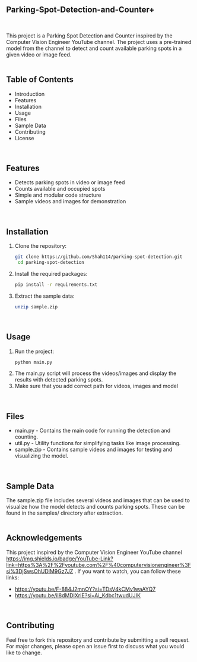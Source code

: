 ## Parking-Spot-Detection-and-Counter+
<br/>

This project is a Parking Spot Detection and Counter inspired by the Computer Vision Engineer YouTube channel. The project uses a pre-trained model from the channel to detect and count available parking spots in a given video or image feed. <br/>
<br/>

## Table of Contents
* Introduction
* Features
* Installation
* Usage
* Files
* Sample Data
* Contributing
* License <br/>
<br/>

## Features
* Detects parking spots in video or image feed
* Counts available and occupied spots
* Simple and modular code structure
* Sample videos and images for demonstration <br/>
<br/>

## Installation
1. Clone the repository:
   ```bash
   git clone https://github.com/Shah114/parking-spot-detection.git
    cd parking-spot-detection
   ```
2. Install the required packages:
   ```bash
   pip install -r requirements.txt
   ```
3. Extract the sample data:
   ```bash
   unzip sample.zip
   ```
<br/>

## Usage
1. Run the project:
   ```bash
   python main.py
   ```
2. The main.py script will process the videos/images and display the results with detected parking spots.
3. Make sure that you add correct path for videos, images and model <br/>
<br/>

## Files
* main.py - Contains the main code for running the detection and counting.
* util.py - Utility functions for simplifying tasks like image processing.
* sample.zip - Contains sample videos and images for testing and visualizing the model. <br/>
<br/>

## Sample Data
The sample.zip file includes several videos and images that can be used to visualize how the model detects and counts parking spots. These can be found in the samples/ directory after extraction. <br/>
<br/>

## Acknowledgements
This project inspired by the Computer Vision Engineer YouTube channel https://img.shields.io/badge/YouTube-Link?link=https%3A%2F%2Fyoutube.com%2F%40computervisionengineer%3Fsi%3DjSwsOhUDlM9Gz7JZ
. If you want to watch, you can follow these links:
* https://youtu.be/F-884J2mnOY?si=TDsV4kCMv1waAYQ7
* https://youtu.be/il8dMDlXrIE?si=Ai_Kdbc1twudUJIK <br/>
<br/>

## Contributing
Feel free to fork this repository and contribute by submitting a pull request. For major changes, please open an issue first to discuss what you would like to change. 
